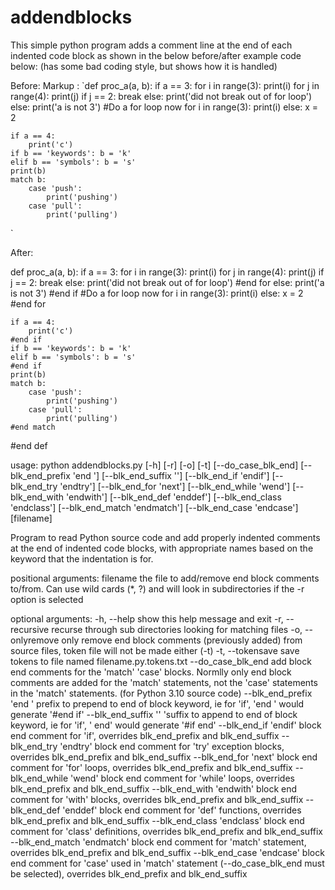 # addendblocks
This simple python program adds a comment line at the end of each indented code
block as shown in the below before/after example code below:
(has some bad coding style, but shows how it is handled)

  Before:
Markup :  `def proc_a(a, b):
    if a == 3:
        for i in range(3): print(i)
        for j in range(4):
            print(j)
            if j == 2: break
        else:
            print('did not break out of for loop')
    else:
        print('a is not 3')
    #Do a for loop now
    for i in range(3): print(i)
    else: x = 2

    if a == 4: 
        print('c')
    if b == 'keywords': b = 'k'
    elif b == 'symbols': b = 's'
    print(b)
    match b:
        case 'push':
            print('pushing')
        case 'pull':
            print('pulling')
`  


  After:
  
def proc_a(a, b):
    if a == 3:
        for i in range(3): print(i)
        for j in range(4):
            print(j)
            if j == 2: break
        else:
            print('did not break out of for loop')
        #end for
    else:
        print('a is not 3')
    #end if
    #Do a for loop now
    for i in range(3): print(i)
    else: x = 2
    #end for

    if a == 4: 
        print('c')
    #end if
    if b == 'keywords': b = 'k'
    elif b == 'symbols': b = 's'
    #end if
    print(b)
    match b:
        case 'push':
            print('pushing')
        case 'pull':
            print('pulling')
    #end match
#end def

usage: python addendblocks.py [-h] [-r] [-o] [-t] [--do_case_blk_end]
                              [--blk_end_prefix 'end '] [--blk_end_suffix '']
                              [--blk_end_if 'endif'] [--blk_end_try 'endtry']
                              [--blk_end_for 'next'] [--blk_end_while 'wend']
                              [--blk_end_with 'endwith']
                              [--blk_end_def 'enddef']
                              [--blk_end_class 'endclass']
                              [--blk_end_match 'endmatch']
                              [--blk_end_case 'endcase']
                              [filename]

Program to read Python source code and add properly indented comments at the
end of indented code blocks, with appropriate names based on the keyword that
the indentation is for.

positional arguments:
  filename              the file to add/remove end block comments to/from. Can
                        use wild cards (*, ?) and will look in subdirectories
                        if the -r option is selected

optional arguments:
  -h, --help            show this help message and exit
  -r, --recursive       recurse through sub directories looking for matching
                        files
  -o, --onlyremove      only remove end block comments (previously added) from
                        source files, token file will not be made either (-t)
  -t, --tokensave       save tokens to file named filename.py.tokens.txt
  --do_case_blk_end     add block end comments for the 'match' 'case' blocks.
                        Normlly only end block comments are added for the
                        'match' statements, not the 'case' statements in the
                        'match' statements. (for Python 3.10 source code)
  --blk_end_prefix 'end '
                        prefix to prepend to end of block keyword, ie for
                        'if', 'end ' would generate '#end if'
  --blk_end_suffix ''   'suffix to append to end of block keyword, ie for
                        'if', ' end' would generate '#if end'
  --blk_end_if 'endif'  block end comment for 'if', overrides blk_end_prefix
                        and blk_end_suffix
  --blk_end_try 'endtry'
                        block end comment for 'try' exception blocks,
                        overrides blk_end_prefix and blk_end_suffix
  --blk_end_for 'next'  block end comment for 'for' loops, overrides
                        blk_end_prefix and blk_end_suffix
  --blk_end_while 'wend'
                        block end comment for 'while' loops, overrides
                        blk_end_prefix and blk_end_suffix
  --blk_end_with 'endwith'
                        block end comment for 'with' blocks, overrides
                        blk_end_prefix and blk_end_suffix
  --blk_end_def 'enddef'
                        block end comment for 'def' functions, overrides
                        blk_end_prefix and blk_end_suffix
  --blk_end_class 'endclass'
                        block end comment for 'class' definitions, overrides
                        blk_end_prefix and blk_end_suffix
  --blk_end_match 'endmatch'
                        block end comment for 'match' statement, overrides
                        blk_end_prefix and blk_end_suffix
  --blk_end_case 'endcase'
                        block end comment for 'case' used in 'match' statement
                        (--do_case_blk_end must be selected), overrides
                        blk_end_prefix and blk_end_suffix

